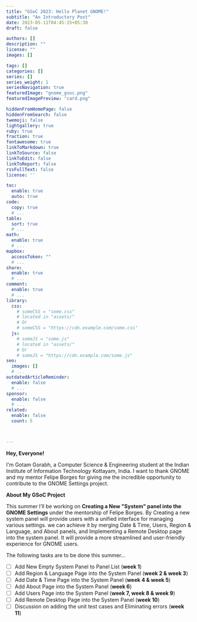 ```yaml
---
title: "GSoC 2023: Hello Planet GNOME!"
subtitle: "An Introductory Post"
date: 2023-05-11T04:45:15+05:30
draft: false

authors: []
description: ""
license: ""
images: []

tags: []
categories: []
series: []
series_weight: 1
seriesNavigation: true
featuredImage: "gnome_gsoc.png"
featuredImagePreview: "card.png"

hiddenFromHomePage: false
hiddenFromSearch: false
twemoji: false
lightgallery: true
ruby: true
fraction: true
fontawesome: true
linkToMarkdown: true
linkToSource: false
linkToEdit: false
linkToReport: false
rssFullText: false
license: ''

toc:
  enable: true
  auto: true
code:
  copy: true
  # ...
table:
  sort: true
  # ...
math:
  enable: true
  # ...
mapbox:
  accessToken: ""
  # ...
share:
  enable: true
  # ...
comment:
  enable: true
  # ...
library:
  css:
    # someCSS = "some.css"
    # located in "assets/"
    # Or
    # someCSS = "https://cdn.example.com/some.css"
  js:
    # someJS = "some.js"
    # located in "assets/"
    # Or
    # someJS = "https://cdn.example.com/some.js"
seo:
  images: []
  # ...
outdatedArticleReminder:
  enable: false
  # ...
sponsor:
  enable: false
  # ...
related:
  enable: false
  count: 5



---
```


<b>Hey, Everyone!</b> 

I'm Gotam Gorabh, a Computer Science & Engineering student at the Indian Institute of Information Technology Kottayam, India.
I want to thank GNOME and my mentor Felipe Borges for giving me the incredible opportunity to contribute to the GNOME Settings project.

<b>About My GSoC Project</b>

This summer I’ll be working on <b>Creating a New "System" panel into the GNOME Settings</b> under the mentorship of Felipe Borges. 
By Creating a new system panel will provide users with a unified interface for managing various settings. we can achieve it by merging Date & Time, Users, Region & Language, and About panels, and Implementing a Remote Desktop page into the system panel. 
It will provide a more streamlined and user-friendly experience for GNOME users.

The following tasks are to be done this summer...


- [ ] Add New Empty System Panel to Panel List (<b>week 1</b>)
- [ ] Add Region & Language Page into the System Panel (<b>week 2 & week 3</b>)
- [ ] Add Date & Time Page into the System Panel (<b>week 4 & week 5</b>)
- [ ] Add About Page into the System Panel (<b>week 6</b>)
- [ ] Add Users Page into the System Panel (<b>week 7, week 8 & week 9</b>)
- [ ] Add Remote Desktop Page into the System Panel (<b>week 10</b>)
- [ ] Discussion on adding the unit test cases and Eliminating errors (<b>week 11</b>)
